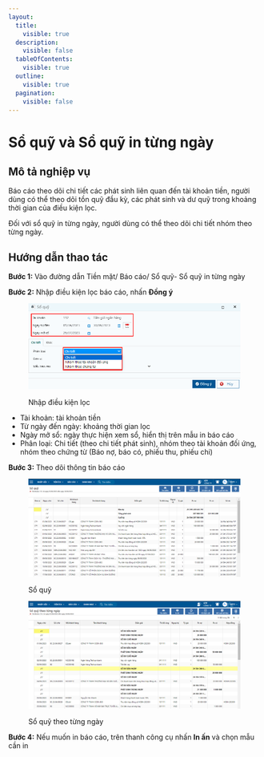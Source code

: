 ```yaml
---
layout:
  title:
    visible: true
  description:
    visible: false
  tableOfContents:
    visible: true
  outline:
    visible: true
  pagination:
    visible: false
---
```


# Sổ quỹ và Sổ quỹ in từng ngày

## Mô tả nghiệp vụ

Báo cáo theo dõi chi tiết các phát sinh liên quan đến tài khoản tiền, người dùng có thể theo dõi tồn quỹ đầu kỳ, các phát sinh và dư quỹ trong khoảng thời gian của điều kiện lọc.

Đối với sổ quỹ in từng ngày, người dùng có thể theo dõi chi tiết nhóm theo từng ngày.

## Hướng dẫn thao tác

**Bước 1:** Vào đường dẫn Tiền mặt/ Báo cáo/ Sổ quỹ- Sổ quỹ in từng ngày

**Bước 2:** Nhập điều kiện lọc báo cáo, nhấn **Đồng ý**

<figure><img src="../../.gitbook/assets/sổ quỹ 01.png" alt=""><figcaption><p>Nhập điều kiện lọc</p></figcaption></figure>

* Tài khoản: tài khoản tiền
* Từ ngày đến ngày: khoảng thời gian lọc
* Ngày mở sổ: ngày thực hiện xem sổ, hiển thị trên mẫu in báo cáo
* Phân loại: Chi tiết (theo chi tiết phát sinh), nhóm theo tài khoản đối ứng, nhóm theo chứng từ (Báo nợ, báo có, phiếu thu, phiếu chi)

**Bước 3:** Theo dõi thông tin báo cáo

<figure><img src="../../.gitbook/assets/image99.png" alt=""><figcaption><p>Sổ quỹ</p></figcaption></figure>

<figure><img src="../../.gitbook/assets/image100.png" alt=""><figcaption><p>Sổ quỹ theo từng ngày</p></figcaption></figure>

**Bước 4:** Nếu muốn in báo cáo, trên thanh công cụ nhấn **In ấn** và chọn mẫu cần in

